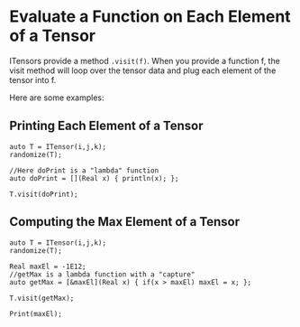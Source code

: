 # Evaluate a Function on Each Element of a Tensor

ITensors provide a method `.visit(f)`. When you 
provide a function f, the visit method will loop over 
the tensor data and plug each element of the tensor into f.

Here are some examples:

## Printing Each Element of a Tensor

    auto T = ITensor(i,j,k);
    randomize(T);

    //Here doPrint is a "lambda" function
    auto doPrint = [](Real x) { println(x); };

    T.visit(doPrint);

## Computing the Max Element of a Tensor

    auto T = ITensor(i,j,k);
    randomize(T);

    Real maxEl = -1E12;
    //getMax is a lambda function with a "capture"
    auto getMax = [&maxEl](Real x) { if(x > maxEl) maxEl = x; };

    T.visit(getMax);

    Print(maxEl);
